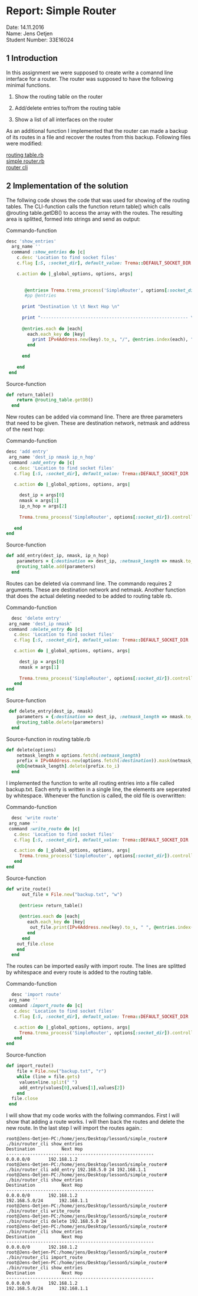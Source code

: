 # Report: Simple Router #

Date: 14.11.2016 <br />
Name: Jens Oetjen <br />
Student Number: 33E16024 <br />

## 1 Introduction ##

In this assignment we were supposed to create write a comannd line interface for a router. The router was supposed to have the following
minimal functions.

1. Show the routing table on the router

2. Add/delete entries to/from the routing table

3. Show a list of all interfaces on the router

As an additional function I implemented that the router can made a backup of its routes in a file and recover the routes from this backup. Following files were modified:

[routing table.rb](https://github.com/handai-trema/simple-router-JensOetjen/blob/master/lib/routing_table.rb) <br />
[simple router.rb](https://github.com/handai-trema/simple-router-JensOetjen/blob/master/lib/simple_router.rb) <br />
[router cli](https://github.com/handai-trema/simple-router-JensOetjen/blob/master/bin/router_cli) <br />

## 2 Implementation of the solution ##

The follwing code shows the code that was used for showing of the routing tables. The CLI-function calls the function return table() which calls
@routing table.getDB() to access the array with the routes. The resulting area is splitted, formed into strings and send as output:

Commando-function

```ruby
desc 'show_entries'
  arg_name ''
  command :show_entries do |c|
    c.desc 'Location to find socket files'
    c.flag [:S, :socket_dir], default_value: Trema::DEFAULT_SOCKET_DIR

    c.action do |_global_options, options, args|
    
      
       @entries= Trema.trema_process('SimpleRouter', options[:socket_dir]).controller. return_table()
       #pp @entries
      
      print "Destination \t \t Next Hop \n"
          
      print "-------------------------------------------------------- \n"
      
      @entries.each do |each|
        each.each_key do |key|
          print IPv4Address.new(key).to_s, "/", @entries.index(each), "\t  \t", each[key].to_s, "\n"
        end
        
      end
      
    end
 end  
 ```
Source-function

```ruby
def return_table()
    return @routing_table.getDB()
  end
  ```
  
 New routes can be added via command line. There are three parameters that need to be given. These are destination network, netmask and address of the next hop:
 
 Commando-function
 
 ```ruby
desc 'add entry'
  arg_name 'dest_ip nmask ip_n_hop'
  command :add_entry do |c|
    c.desc 'Location to find socket files'
    c.flag [:S, :socket_dir], default_value: Trema::DEFAULT_SOCKET_DIR

    c.action do |_global_options, options, args|      
      
      dest_ip = args[0]
      nmask = args[1]
      ip_n_hop = args[2]
    
      Trema.trema_process('SimpleRouter', options[:socket_dir]).controller. add_entry(dest_ip,nmask,ip_n_hop)
        
    end
 end 
 ```
Source-function

```ruby
def add_entry(dest_ip, nmask, ip_n_hop)
    parameters = {:destination => dest_ip, :netmask_length => nmask.to_i, :next_hop => ip_n_hop}
    @routing_table.add(parameters)
  end
  ```
  
 Routes can be deleted via command line. The commando requires 2 arguments. These are destination network and netmask. Another function that does the actual
 deleting needed to be added to routing table rb.
 
 Commando-function
 
 ```ruby
   desc 'delete entry'
  arg_name 'dest_ip nmask'
  command :delete_entry do |c|
    c.desc 'Location to find socket files'
    c.flag [:S, :socket_dir], default_value: Trema::DEFAULT_SOCKET_DIR

    c.action do |_global_options, options, args|      
      
      dest_ip = args[0]
      nmask = args[1]      
    
      Trema.trema_process('SimpleRouter', options[:socket_dir]).controller. delete_entry(dest_ip,nmask)        
    end
 end  
 ```
Source-function

```ruby
 def delete_entry(dest_ip, nmask)
    parameters = {:destination => dest_ip, :netmask_length => nmask.to_i}
    @routing_table.delete(parameters)
  end
  ```
  
  Source-function in routing table.rb

```ruby
def delete(options)
    netmask_length = options.fetch(:netmask_length)
    prefix = IPv4Address.new(options.fetch(:destination)).mask(netmask_length)
    @db[netmask_length].delete(prefix.to_i)
  end
  ```
  
I implemented the function to write all routing entries into a file called backup.txt. Each enrty is written in a single line, the elements are seperated by whitespace.
Whenever the function is called, the old file is overwritten:
 
 Commando-function
 
 ```ruby
   desc 'write route'
  arg_name ''
  command :write_route do |c|
    c.desc 'Location to find socket files'
    c.flag [:S, :socket_dir], default_value: Trema::DEFAULT_SOCKET_DIR

    c.action do |_global_options, options, args|
      Trema.trema_process('SimpleRouter', options[:socket_dir]).controller. write_route()        
    end
end  
 ```
Source-function

```ruby
def write_route()
      out_file = File.new("backup.txt", "w")
     
     @entries= return_table()
     
     @entries.each do |each|
        each.each_key do |key|
         out_file.print(IPv4Address.new(key).to_s, " ", @entries.index(each), " ", each[key].to_s," \n")
        end        
      end    
	out_file.close
    end 
  end
  ```
  
The routes can be imported easily with import route. The lines are splitted by whitespace and every route is added to the routing table.
 
 Commando-function
 
 ```ruby
   desc 'import route'
  arg_name ''
  command :import_route do |c|
    c.desc 'Location to find socket files'
    c.flag [:S, :socket_dir], default_value: Trema::DEFAULT_SOCKET_DIR

    c.action do |_global_options, options, args| 
      Trema.trema_process('SimpleRouter', options[:socket_dir]).controller. import_route()
    end
end 
 ```
Source-function

```ruby
def import_route()  
    file = File.new("backup.txt", "r")
    while (line = file.gets)
     values=line.split(" ")
     add_entry(values[0],values[1],values[2])  
    end
  file.close
 end
  ```

I will show that my code works with the follwing commandos. First I will show that adding a route works. I will then back the routes and delete the new route. 
In the last step I will import the routes again.:

```	
root@Jens-Oetjen-PC:/home/jens/Desktop/lesson5/simple_router# ./bin/router_cli show_entries
Destination 	 	 Next Hop 
-------------------------------------------------------- 
0.0.0.0/0	  	192.168.1.2
root@Jens-Oetjen-PC:/home/jens/Desktop/lesson5/simple_router# ./bin/router_cli add_entry 192.168.5.0 24 192.168.1.1
root@Jens-Oetjen-PC:/home/jens/Desktop/lesson5/simple_router# ./bin/router_cli show_entries
Destination 	 	 Next Hop 
-------------------------------------------------------- 
0.0.0.0/0	  	192.168.1.2
192.168.5.0/24	  	192.168.1.1
root@Jens-Oetjen-PC:/home/jens/Desktop/lesson5/simple_router# ./bin/router_cli write_route
root@Jens-Oetjen-PC:/home/jens/Desktop/lesson5/simple_router# ./bin/router_cli delete 192.168.5.0 24
root@Jens-Oetjen-PC:/home/jens/Desktop/lesson5/simple_router# ./bin/router_cli show_entries
Destination 	 	 Next Hop 
-------------------------------------------------------- 
0.0.0.0/0	  	192.168.1.2
root@Jens-Oetjen-PC:/home/jens/Desktop/lesson5/simple_router# ./bin/router_cli import_route
root@Jens-Oetjen-PC:/home/jens/Desktop/lesson5/simple_router# ./bin/router_cli show_entries
Destination 	 	 Next Hop 
-------------------------------------------------------- 
0.0.0.0/0	  	192.168.1.2
192.168.5.0/24	  	192.168.1.1
 ```
 
